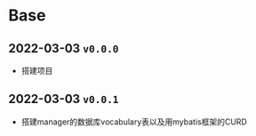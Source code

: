# Base

## 2022-03-03 `v0.0.0`

- 搭建项目

## 2022-03-03 `v0.0.1`

- 搭建manager的数据库vocabulary表以及用mybatis框架的CURD